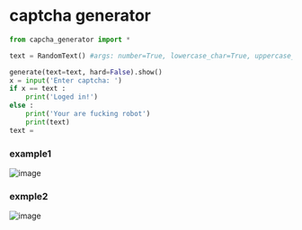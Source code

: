 # captcha generator

```python
from capcha_generator import *

text = RandomText() #args: number=True, lowercase_char=True, uppercase_char=False, symbol=False, other=[]

generate(text=text, hard=False).show()
x = input('Enter captcha: ')
if x == text :
    print('Loged in!')
else :
    print('Your are fucking robot')
    print(text)
text = 
```


### example1
![image](https://github.com/user-attachments/assets/41f91e05-a488-4ee9-bffb-ed45c68efe97)

### exmple2
![image](https://github.com/user-attachments/assets/a482c014-ce86-4cb5-a756-cd2e0cb1b05a)
